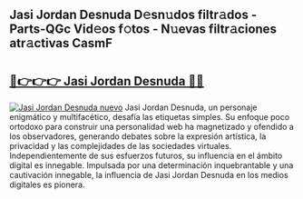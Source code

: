 ## Jasi Jordan Desnuda D𝚎sn𝚞dos filtr𝚊dos - Parts-QGc Vid𝚎os f𝚘tos - N𝚞evas filtr𝚊ciones atr𝚊ctivas CasmF

# <h2><a href="http://mb5rdr.tromn.icu/?c=Jasi+Jordan+Desnuda">🔗👉👉👉 Jasi Jordan Desnuda 🔗🔗</a></h2>

[![Jasi Jordan Desnuda nuevo](https://i.imgur.com/pEAQMta.gif)](http://mb5rdr.tromn.icu/?c=Jasi+Jordan+Desnuda)
Jasi Jordan Desnuda, un personaje enigmático y multifacético, desafía las etiquetas simples. Su enfoque poco ortodoxo para construir una personalidad web ha magnetizado y ofendido a los observadores, generando debates sobre la expresión artística, la privacidad y las complejidades de las sociedades virtuales. Independientemente de sus esfuerzos futuros, su influencia en el ámbito digital es innegable. Impulsada por una determinación inquebrantable y una cautivación innegable, la influencia de Jasi Jordan Desnuda en los medios digitales es pionera.
